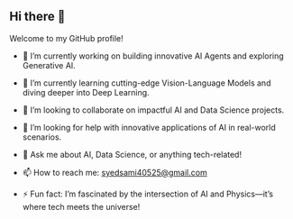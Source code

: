 ## Hi there 👋  

Welcome to my GitHub profile!  



- 🔭 I’m currently working on building innovative AI Agents and exploring Generative AI.  
- 🌱 I’m currently learning cutting-edge Vision-Language Models and diving deeper into Deep Learning.  
- 👯 I’m looking to collaborate on impactful AI and Data Science projects.  
- 🤔 I’m looking for help with innovative applications of AI in real-world scenarios.  
- 💬 Ask me about AI, Data Science, or anything tech-related!  
- 📫 How to reach me: [syedsami40525@gmail.com](mailto:syedsami40525@gmail.com)  
 
- ⚡ Fun fact: I’m fascinated by the intersection of AI and Physics—it’s where tech meets the universe!  
